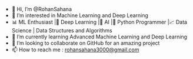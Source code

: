 - 👋 Hi, I’m @RohanSahana
- 👀 I’m interested in Machine Learning and Deep Learning
- 📊 ML Enthusiast |🧠 Deep Learning |🤖 AI |🐍 Python Programmer |📈 Data Science | Data Structures and Algorithms
- 🌱 I’m currently learning Advanced Machine Learning and Deep Learning 
- 💞️ I’m looking to collaborate on GitHub for an amazing project
- 📫 How to reach me : rohansahana3000@gmail.com

<!---
RohanSahana/RohanSahana is a ✨ special ✨ repository because its `README.md` (this file) appears on your GitHub profile.
You can click the Preview link to take a look at your changes.
--->
